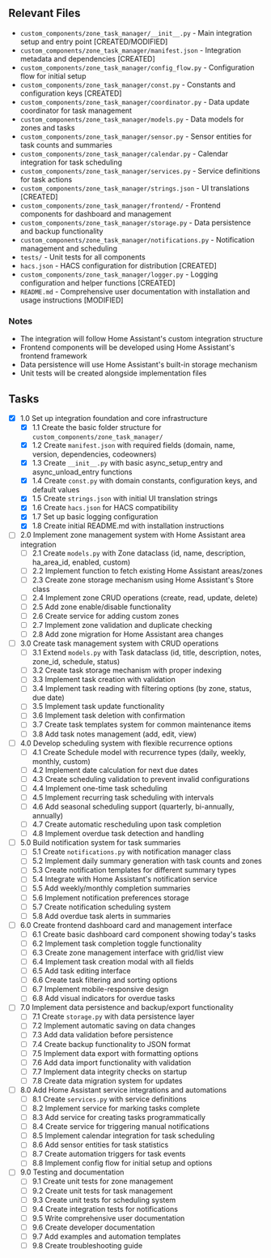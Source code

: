 ## Relevant Files

- `custom_components/zone_task_manager/__init__.py` - Main integration setup and entry point [CREATED/MODIFIED]
- `custom_components/zone_task_manager/manifest.json` - Integration metadata and dependencies [CREATED]
- `custom_components/zone_task_manager/config_flow.py` - Configuration flow for initial setup
- `custom_components/zone_task_manager/const.py` - Constants and configuration keys [CREATED]
- `custom_components/zone_task_manager/coordinator.py` - Data update coordinator for task management
- `custom_components/zone_task_manager/models.py` - Data models for zones and tasks
- `custom_components/zone_task_manager/sensor.py` - Sensor entities for task counts and summaries
- `custom_components/zone_task_manager/calendar.py` - Calendar integration for task scheduling
- `custom_components/zone_task_manager/services.py` - Service definitions for task actions
- `custom_components/zone_task_manager/strings.json` - UI translations [CREATED]
- `custom_components/zone_task_manager/frontend/` - Frontend components for dashboard and management
- `custom_components/zone_task_manager/storage.py` - Data persistence and backup functionality
- `custom_components/zone_task_manager/notifications.py` - Notification management and scheduling
- `tests/` - Unit tests for all components
- `hacs.json` - HACS configuration for distribution [CREATED]
- `custom_components/zone_task_manager/logger.py` - Logging configuration and helper functions [CREATED]
- `README.md` - Comprehensive user documentation with installation and usage instructions [MODIFIED]

### Notes

- The integration will follow Home Assistant's custom integration structure
- Frontend components will be developed using Home Assistant's frontend framework
- Data persistence will use Home Assistant's built-in storage mechanism
- Unit tests will be created alongside implementation files

## Tasks

- [x] 1.0 Set up integration foundation and core infrastructure
  - [x] 1.1 Create the basic folder structure for `custom_components/zone_task_manager/`
  - [x] 1.2 Create `manifest.json` with required fields (domain, name, version, dependencies, codeowners)
  - [x] 1.3 Create `__init__.py` with basic async_setup_entry and async_unload_entry functions
  - [x] 1.4 Create `const.py` with domain constants, configuration keys, and default values
  - [x] 1.5 Create `strings.json` with initial UI translation strings
  - [x] 1.6 Create `hacs.json` for HACS compatibility
  - [x] 1.7 Set up basic logging configuration
  - [x] 1.8 Create initial README.md with installation instructions

- [ ] 2.0 Implement zone management system with Home Assistant area integration
  - [ ] 2.1 Create `models.py` with Zone dataclass (id, name, description, ha_area_id, enabled, custom)
  - [ ] 2.2 Implement function to fetch existing Home Assistant areas/zones
  - [ ] 2.3 Create zone storage mechanism using Home Assistant's Store class
  - [ ] 2.4 Implement zone CRUD operations (create, read, update, delete)
  - [ ] 2.5 Add zone enable/disable functionality
  - [ ] 2.6 Create service for adding custom zones
  - [ ] 2.7 Implement zone validation and duplicate checking
  - [ ] 2.8 Add zone migration for Home Assistant area changes

- [ ] 3.0 Create task management system with CRUD operations
  - [ ] 3.1 Extend `models.py` with Task dataclass (id, title, description, notes, zone_id, schedule, status)
  - [ ] 3.2 Create task storage mechanism with proper indexing
  - [ ] 3.3 Implement task creation with validation
  - [ ] 3.4 Implement task reading with filtering options (by zone, status, due date)
  - [ ] 3.5 Implement task update functionality
  - [ ] 3.6 Implement task deletion with confirmation
  - [ ] 3.7 Create task templates system for common maintenance items
  - [ ] 3.8 Add task notes management (add, edit, view)

- [ ] 4.0 Develop scheduling system with flexible recurrence options
  - [ ] 4.1 Create Schedule model with recurrence types (daily, weekly, monthly, custom)
  - [ ] 4.2 Implement date calculation for next due dates
  - [ ] 4.3 Create scheduling validation to prevent invalid configurations
  - [ ] 4.4 Implement one-time task scheduling
  - [ ] 4.5 Implement recurring task scheduling with intervals
  - [ ] 4.6 Add seasonal scheduling support (quarterly, bi-annually, annually)
  - [ ] 4.7 Create automatic rescheduling upon task completion
  - [ ] 4.8 Implement overdue task detection and handling

- [ ] 5.0 Build notification system for task summaries
  - [ ] 5.1 Create `notifications.py` with notification manager class
  - [ ] 5.2 Implement daily summary generation with task counts and zones
  - [ ] 5.3 Create notification templates for different summary types
  - [ ] 5.4 Integrate with Home Assistant's notification service
  - [ ] 5.5 Add weekly/monthly completion summaries
  - [ ] 5.6 Implement notification preferences storage
  - [ ] 5.7 Create notification scheduling system
  - [ ] 5.8 Add overdue task alerts in summaries

- [ ] 6.0 Create frontend dashboard card and management interface
  - [ ] 6.1 Create basic dashboard card component showing today's tasks
  - [ ] 6.2 Implement task completion toggle functionality
  - [ ] 6.3 Create zone management interface with grid/list view
  - [ ] 6.4 Implement task creation modal with all fields
  - [ ] 6.5 Add task editing interface
  - [ ] 6.6 Create task filtering and sorting options
  - [ ] 6.7 Implement mobile-responsive design
  - [ ] 6.8 Add visual indicators for overdue tasks

- [ ] 7.0 Implement data persistence and backup/export functionality
  - [ ] 7.1 Create `storage.py` with data persistence layer
  - [ ] 7.2 Implement automatic saving on data changes
  - [ ] 7.3 Add data validation before persistence
  - [ ] 7.4 Create backup functionality to JSON format
  - [ ] 7.5 Implement data export with formatting options
  - [ ] 7.6 Add data import functionality with validation
  - [ ] 7.7 Implement data integrity checks on startup
  - [ ] 7.8 Create data migration system for updates

- [ ] 8.0 Add Home Assistant service integrations and automations
  - [ ] 8.1 Create `services.py` with service definitions
  - [ ] 8.2 Implement service for marking tasks complete
  - [ ] 8.3 Add service for creating tasks programmatically
  - [ ] 8.4 Create service for triggering manual notifications
  - [ ] 8.5 Implement calendar integration for task scheduling
  - [ ] 8.6 Add sensor entities for task statistics
  - [ ] 8.7 Create automation triggers for task events
  - [ ] 8.8 Implement config flow for initial setup and options

- [ ] 9.0 Testing and documentation
  - [ ] 9.1 Create unit tests for zone management
  - [ ] 9.2 Create unit tests for task management
  - [ ] 9.3 Create unit tests for scheduling system
  - [ ] 9.4 Create integration tests for notifications
  - [ ] 9.5 Write comprehensive user documentation
  - [ ] 9.6 Create developer documentation
  - [ ] 9.7 Add examples and automation templates
  - [ ] 9.8 Create troubleshooting guide 